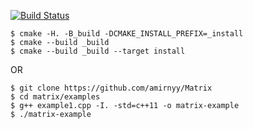 [![Build Status](https://travis-ci.org/amirnyy/Matrix.svg?branch=master)](https://travis-ci.org/amirnyy/Matrix)
```ShellSession
$ cmake -H. -B_build -DCMAKE_INSTALL_PREFIX=_install
$ cmake --build _build
$ cmake --build _build --target install
```

OR

```ShellSession
$ git clone https://github.com/amirnyy/Matrix
$ cd matrix/examples
$ g++ example1.cpp -I. -std=c++11 -o matrix-example
$ ./matrix-example
```
